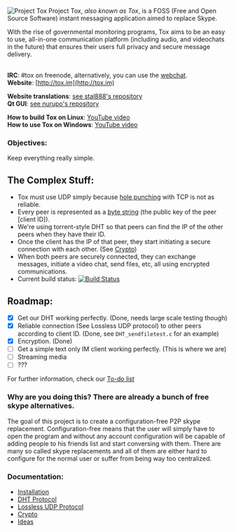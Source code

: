 ![Project Tox](https://rbt.asia/boards/g/img/0352/79/1373823047559.png "Project Tox")
Project Tox, _also known as Tox_, is a FOSS (Free and Open Source Software) instant messaging application aimed to replace Skype.<br />

With the rise of governmental monitoring programs, Tox aims to be an easy to use, all-in-one communication platform (including audio, and videochats in the future) that ensures their users full privacy and secure message delivery.<br /> <br />



**IRC**: #tox on freenode, alternatively, you can use the [webchat](http://webchat.freenode.net/?channels=#tox).<br />
**Website**: [http://tox.im](http://tox.im)

**Website translations**: [see stal888's repository](https://github.com/stal888/ProjectTox-Website)<br/>
**Qt GUI**: [see nurupo's repository](https://github.com/nurupo/ProjectTox-Qt-GUI)

**How to build Tox on Linux**: [YouTube video](http://www.youtube.com/watch?v=M4WXE4VKmyg)<br />
**How to use Tox on Windows**: [YouTube video](http://www.youtube.com/watch?v=qg_j_sDb6WQ)

### Objectives:

Keep everything really simple.

## The Complex Stuff:
+ Tox must use UDP simply because [hole punching](http://en.wikipedia.org/wiki/UDP_hole_punching) with TCP is not as reliable.
+ Every peer is represented as a [byte string](https://en.wikipedia.org/wiki/String_(computer_science)) (the public key of the peer [client ID]).
+ We're using torrent-style DHT so that peers can find the IP of the other peers when they have their ID.
+ Once the client has the IP of that peer, they start initiating a secure connection with each other. (See [Crypto](https://github.com/irungentoo/ProjectTox-Core/wiki/Crypto))
+ When both peers are securely connected, they can exchange messages, initiate a video chat, send files, etc, all using encrypted communications.
+ Current build status: [![Build Status](https://travis-ci.org/irungentoo/ProjectTox-Core.png?branch=master)](https://travis-ci.org/irungentoo/ProjectTox-Core)

## Roadmap:
- [x] Get our DHT working perfectly. (Done, needs large scale testing though)
- [x] Reliable connection (See Lossless UDP protocol) to other peers according to client ID. (Done, see `DHT_sendfiletest.c` for an example)
- [x] Encryption. (Done)
- [  ] Get a simple text only IM client working perfectly. (This is where we are)
- [  ] Streaming media
- [  ] ???

For further information, check our [To-do list](https://github.com/irungentoo/ProjectTox-Core/wiki/TODO)

### Why are you doing this? There are already a bunch of free skype alternatives.
The goal of this project is to create a configuration-free P2P skype 
replacement. Configuration-free means that the user will simply have to open the program and 
without any account configuration will be capable of adding people to his 
friends list and start conversing with them. There are many so called skype replacements and all of them are either hard to 
configure for the normal user or suffer from being way too centralized.

### Documentation:

- [Installation](/INSTALL.md)
- [DHT Protocol](https://github.com/irungentoo/ProjectTox-Core/wiki/DHT)<br />
- [Lossless UDP Protocol](https://github.com/irungentoo/ProjectTox-Core/wiki/Lossless-UDP)<br />
- [Crypto](https://github.com/irungentoo/ProjectTox-Core/wiki/Crypto)<br />
- [Ideas](https://github.com/irungentoo/ProjectTox-Core/wiki/Ideas)
